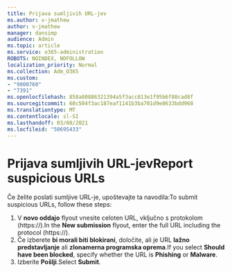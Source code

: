 ```yaml
---
title: Prijava sumljivih URL-jev
ms.author: v-jmathew
author: v-jmathew
manager: dansimp
audience: Admin
ms.topic: article
ms.service: o365-administration
ROBOTS: NOINDEX, NOFOLLOW
localization_priority: Normal
ms.collection: Adm_O365
ms.custom:
- "9000760"
- "7391"
ms.openlocfilehash: 858a80886321394a5f3acc813e1f95b6f88cad8f
ms.sourcegitcommit: 60c504f3ac187eaf1141b3ba701d9e0633bdd968
ms.translationtype: MT
ms.contentlocale: sl-SI
ms.lasthandoff: 03/08/2021
ms.locfileid: "50695433"
---
```

# <a name="report-suspicious-urls"></a><span data-ttu-id="48e15-102">Prijava sumljivih URL-jev</span><span class="sxs-lookup"><span data-stu-id="48e15-102">Report suspicious URLs</span></span>

<span data-ttu-id="48e15-103">Če želite poslati sumljive URL-je, upoštevajte ta navodila:</span><span class="sxs-lookup"><span data-stu-id="48e15-103">To submit suspicious URLs, follow these steps:</span></span>

1. <span data-ttu-id="48e15-104">V **novo oddajo** flyout vnesite celoten URL, vključno s protokolom (https://).</span><span class="sxs-lookup"><span data-stu-id="48e15-104">In the **New submission** flyout, enter the full URL including the protocol (https://).</span></span>
2. <span data-ttu-id="48e15-105">Če izberete **bi morali biti blokirani**, določite, ali je URL **lažno predstavljanje** ali **zlonamerna programska oprema**.</span><span class="sxs-lookup"><span data-stu-id="48e15-105">If you select **Should have been blocked**, specify whether the URL is **Phishing** or **Malware**.</span></span>
3. <span data-ttu-id="48e15-106">Izberite **Pošlji**.</span><span class="sxs-lookup"><span data-stu-id="48e15-106">Select **Submit**.</span></span>
